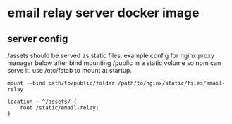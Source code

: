 # email relay server docker image

## server config

/assets should be served as static files. example config for nginx proxy manager below after bind mounting /public in a static volume so npm can serve it. use /etc/fstab to mount at startup.

`mount --bind path/to/public/folder /path/to/nginx/static/files/email-relay`

```
location ~ ^/assets/ {
    root /static/email-relay;
}
```